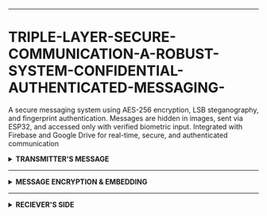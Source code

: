 
----------------------------------------------------------------------------------------------------------------

# TRIPLE-LAYER-SECURE-COMMUNICATION-A-ROBUST-SYSTEM-CONFIDENTIAL-AUTHENTICATED-MESSAGING-
A secure messaging system using AES-256 encryption, LSB steganography, and fingerprint authentication. Messages are hidden in images, sent via ESP32, and accessed only with verified biometric input. Integrated with Firebase and Google Drive for real-time, secure, and authenticated communication
<details>
  <summary><b>TRANSMITTER'S MESSAGE</b></summary>
<br>
  
  **Transmitter-Side Process**

- The transmitter module is responsible for initiating secure message communication by handling encryption, steganography, cloud integration, and transmission signaling.

- The user inputs a plaintext message using a Python-based interface executed on a PC or laptop.

- The message is encrypted using the AES-256 encryption algorithm, operating in CBC (Cipher Block Chaining) mode with a randomly generated Initialization Vector (IV).

- AES-256 ensures that the message is transformed into secure ciphertext, providing strong protection against brute-force and cryptographic attacks.

- The ciphertext is embedded into an image using Least Significant Bit (LSB) steganography, which subtly modifies pixel values to conceal data without affecting image quality.

- The resulting stego-image, containing the encrypted message, is uploaded to Google Drive using the Google Drive API.

- Upon upload, a unique file ID is generated to represent the stored stego-image on the cloud.

- This file ID, along with the AES encryption key, is stored securely in Firebase Realtime Database for synchronization and controlled access.

- Firebase also manages a `start` control flag which is used to signal the receiver when the transmission setup is complete.

- The ESP32 microcontroller maintains a persistent connection with Firebase to monitor the message state and coordinate communication.

- After all necessary data is stored and the stego-image is uploaded, the transmitter sets the `start` flag in Firebase to notify the receiver that the message is ready.

- This transmitter-side workflow ensures a layered approach to message confidentiality, combining encryption, steganography, and biometric-controlled access signaling.

![Image](https://github.com/user-attachments/assets/505610b9-f957-4bf1-b44f-b7e71dad2db3)

</details>


----------------------------------------------------------------------------------------------------------------

<details>
<summary><b>MESSAGE ENCRYPTION & EMBEDDING</b></summary>
<br>
  
**Message embedding in image and ID stored in firebase**

This phase serves as the secure, cloud-based coordination layer that bridges the transmitter and receiver modules. It ensures that encrypted data, decryption credentials, and access signals are reliably synchronized using **Firebase Realtime Database**, **Google Drive**, and the **ESP32 microcontroller**.

- After the transmitter generates the stego-image by embedding the AES-256 encrypted message into an image, it uploads this file to **Google Drive** using the Google Drive API.

- Upon successful upload, **Google Drive returns a unique file ID** which serves as a secure reference to the hidden message.

- The **file ID** and the corresponding **AES-256 encryption key** are then securely written into **Firebase Realtime Database** by the transmitter.

- Along with these, a **status control flag** (`start`) is also updated in Firebase. This flag acts as a signal to inform the receiver that the encrypted payload is now ready for retrieval.

- On the receiver side, the **ESP32 microcontroller** continuously polls Firebase, checking for changes in the `start` flag.

- Once the `start` flag is detected as set (`start = 1`), the ESP32 retrieves the **file ID** and **AES key** from Firebase in real-time.

- These credentials are used to **download the stego-image from Google Drive**, effectively retrieving the encrypted message for the next stage of biometric authentication and decryption.

- This cloud-mediated handoff approach separates encrypted content (Google Drive) from key material and control signals (Firebase), reducing risk and increasing security.

- The use of **Google Drive** for secure image storage, **Firebase** for key signaling, and **ESP32** for secure polling and communication ensures a **modular, decoupled, and authenticated message handoff pipeline**.

**Image updating in google drive**

![Image](https://github.com/user-attachments/assets/8bedaf8b-d05b-4462-ab2c-adbae24f1649)

**Image where message is getting embedded**

![Image](https://github.com/user-attachments/assets/40374e1a-2aee-47b0-9168-5aac1bb3a954)

**Fingerprint data getting updated in firebase**

![Image](https://github.com/user-attachments/assets/71140c57-4d7f-4c0f-8158-93b65e7e1ec1)

</details>


----------------------------------------------------------------------------------------------------------------

<details>

<summary><b>RECIEVER'S SIDE</b></summary>
<br>

**Receiver-Side Authentication and Decryption Process**

The receiver module finalizes the secure communication pipeline by validating user identity through fingerprint authentication, retrieving the encrypted data, and performing message decryption. This stage is critical for enforcing strict access control, ensuring that only authorized users can view the original message.

- The receiver continuously monitors the `start` flag in **Firebase Realtime Database** via the **ESP32 microcontroller**, which signals when an encrypted message is ready.

- Once `start = 1` is detected, the ESP32 retrieves the **AES-256 key** and **Google Drive file ID** from Firebase to prepare for data decryption.

- The stego-image is then downloaded from **Google Drive** using the file ID retrieved from Firebase.

- The system prompts the user to place their finger on the **fingerprint sensor** connected to the ESP32.

- The fingerprint sensor captures the fingerprint data and transmits it to the ESP32, which in turn compares it against the **pre-registered fingerprint template stored in Firebase**.

- If the fingerprint **does not match**, the system halts the process and denies access to the encrypted message.

- If the fingerprint **successfully matches**, the ESP32 updates the fingerprint authentication flag in Firebase (e.g., `auth = 1`), indicating a verified user.

- The ESP32 then extracts the **encrypted ciphertext** hidden within the image using **LSB (Least Significant Bit) decoding**.

- The extracted ciphertext is decrypted using the **AES-256 key**, converting it back into the original plaintext message.

- The final decrypted message is then displayed securely to the verified user, typically through an **OLED screen** or system terminal connected to the ESP32.

- This process ensures that only an authenticated fingerprint can unlock the message, effectively preventing unauthorized decryption.

**RECIEVER'S SIDE MESSAGE DECRYPTION**
![Image](https://github.com/user-attachments/assets/cc158e98-68fb-43d0-86d7-beb0dcca4ea0)

</details>

